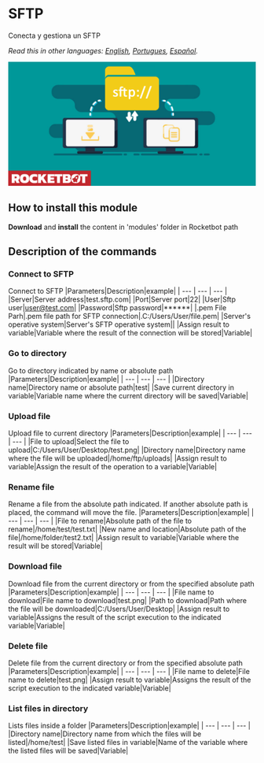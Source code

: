 # SFTP
  
Conecta y gestiona un SFTP  

*Read this in other languages: [English](Manual_sftp.md), [Portugues](Manual_sftp.pr.md), [Español](Manual_sftp.es.md).*
  
![banner](imgs/Banner_sftp_.png)
## How to install this module
  
__Download__ and __install__ the content in 'modules' folder in Rocketbot path  



## Description of the commands

### Connect to SFTP
  
Connect to SFTP
|Parameters|Description|example|
| --- | --- | --- |
|Server|Server address|test.sftp.com|
|Port|Server port|22|
|User|Sftp user|user@test.com|
|Password|Sftp password|******|
|.pem File Parh|.pem file path for SFTP connection|.C:/Users/User/file.pem|
|Server's operative system|Server's SFTP operative system||
|Assign result to variable|Variable where the result of the connection will be stored|Variable|

### Go to directory
  
Go to directory indicated by name or absolute path
|Parameters|Description|example|
| --- | --- | --- |
|Directory name|Directory name or absolute path|test|
|Save current directory in variable|Variable name where the current directory will be saved|Variable|

### Upload file
  
Upload file to current directory
|Parameters|Description|example|
| --- | --- | --- |
|File to upload|Select the file to upload|C:/Users/User/Desktop/test.png|
|Directory name|Directory name where the file will be uploaded|/home/ftp/uploads|
|Assign result to variable|Assign the result of the operation to a variable|Variable|

### Rename file
  
Rename a file from the absolute path indicated. If another absolute path is placed, the command will move the file.
|Parameters|Description|example|
| --- | --- | --- |
|File to rename|Absolute path of the file to rename|/home/test/test.txt|
|New name and location|Absolute path of the file|/home/folder/test2.txt|
|Assign result to variable|Variable where the result will be stored|Variable|

### Download file
  
Download file from the current directory or from the specified absolute path
|Parameters|Description|example|
| --- | --- | --- |
|File name to download|File name to download|test.png|
|Path to download|Path where the file will be downloaded|C:/Users/User/Desktop|
|Assign result to variable|Assigns the result of the script execution to the indicated variable|Variable|

### Delete file
  
Delete file from the current directory or from the specified absolute path
|Parameters|Description|example|
| --- | --- | --- |
|File name to delete|File name to delete|test.png|
|Assign result to variable|Assigns the result of the script execution to the indicated variable|Variable|

### List files in directory
  
Lists files inside a folder
|Parameters|Description|example|
| --- | --- | --- |
|Directory name|Directory name from which the files will be listed|/home/test|
|Save listed files in variable|Name of the variable where the listed files will be saved|Variable|

